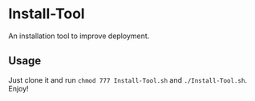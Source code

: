 # Install-Tool
An installation tool to improve deployment.

## Usage
Just clone it and run `chmod 777 Install-Tool.sh` and `./Install-Tool.sh`.
Enjoy!
